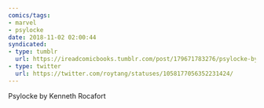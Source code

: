 ```yaml
---
comics/tags:
- marvel
- psylocke
date: 2018-11-02 02:00:44
syndicated:
- type: tumblr
  url: https://ireadcomicbooks.tumblr.com/post/179671783276/psylocke-by-kenneth-rocafort
- type: twitter
  url: https://twitter.com/roytang/statuses/1058177056352231424/
---
```


<p>Psylocke by Kenneth Rocafort<br/></p>